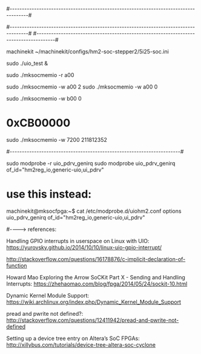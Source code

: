 
#-------------------------------------------------------------------------------------#

#-------------------------------------------------------------------------------------#
#-------------------------------------------------------------------------------------#


machinekit ~/machinekit/configs/hm2-soc-stepper2/5i25-soc.ini

sudo ./uio_test &

sudo ./mksocmemio -r a00

sudo ./mksocmemio -w a00 2
sudo ./mksocmemio -w a00 0

sudo ./mksocmemio -w b00 0

# 0xCB00000
sudo ./mksocmemio -w 7200 211812352

#----------------------------------------------------------------------#

sudo modprobe -r uio_pdrv_genirq
sudo modprobe uio_pdrv_genirq of_id="hm2reg_io,generic-uio,ui_pdrv"

# use this instead:
machinekit@mksocfpga:~$ cat /etc/modprobe.d/uiohm2.conf
options uio_pdrv_genirq of_id="hm2reg_io,generic-uio,ui_pdrv"

#----> references:

Handling GPIO interrupts in userspace on Linux with UIO:
https://yurovsky.github.io/2014/10/10/linux-uio-gpio-interrupt/


http://stackoverflow.com/questions/16178876/c-implicit-declaration-of-function

Howard Mao
Exploring the Arrow SoCKit Part X - Sending and Handling Interrupts:
https://zhehaomao.com/blog/fpga/2014/05/24/sockit-10.html

Dynamic Kernel Module Support:
https://wiki.archlinux.org/index.php/Dynamic_Kernel_Module_Support

pread and pwrite not defined?:
http://stackoverflow.com/questions/12411942/pread-and-pwrite-not-defined

Setting up a device tree entry on Altera’s SoC FPGAs:
http://xillybus.com/tutorials/device-tree-altera-soc-cyclone